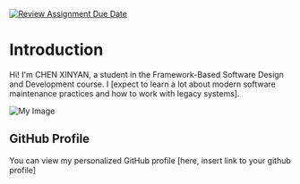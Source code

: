 [![Review Assignment Due Date](https://classroom.github.com/assets/deadline-readme-button-22041afd0340ce965d47ae6ef1cefeee28c7c493a6346c4f15d667ab976d596c.svg)](https://classroom.github.com/a/0MOLbOcH)
# Introduction
Hi! I'm CHEN XINYAN, a student in the Framework-Based Software Design and Development course. 
I [expect to learn a lot about modern software maintenance practices and how to work with legacy systems].

![My Image](profile.JPG)  <!-- Link to the uploaded image -->

## GitHub Profile

You can view my personalized GitHub profile [here, insert link to your github profile]

